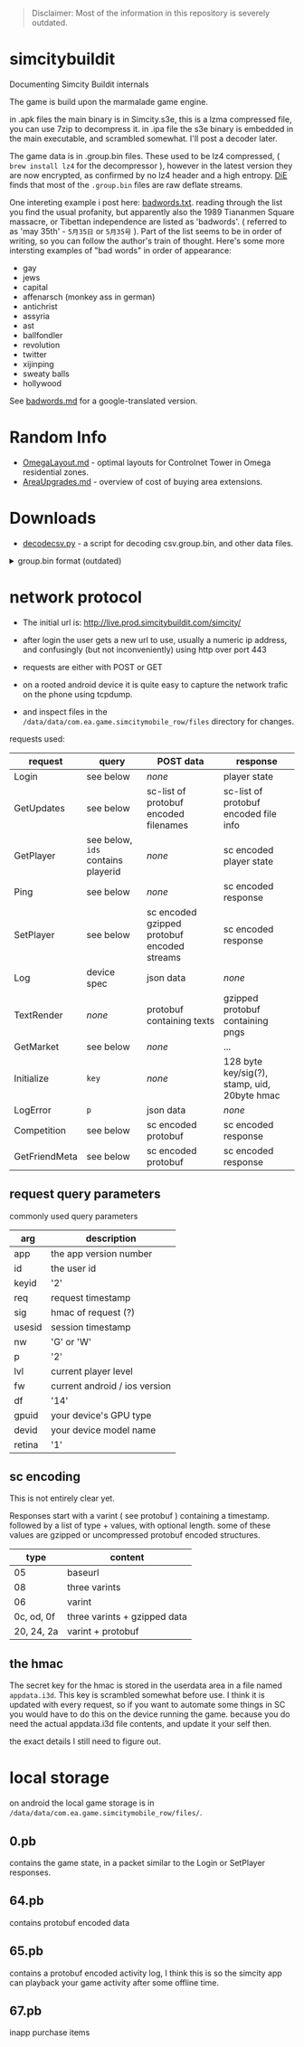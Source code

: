 > Disclaimer:
> Most of the information in this repository is severely outdated.

# simcitybuildit
Documenting Simcity Buildit internals


The game is build upon the marmalade game engine.

in .apk files the main binary is in Simcity.s3e, this is a lzma compressed file, you can use 7zip to decompress it.
in .ipa file the s3e binary is embedded in the main executable, and scrambled somewhat. I'll post a decoder later.

The game data is in .group.bin files. These used to be lz4 compressed, ( `brew install lz4` for the decompressor ), however in the latest version they are now encrypted, as confirmed by no lz4 header and a high entropy. [DiE](https://github.com/horsicq/Detect-It-Easy) finds that most of the `.group.bin` files are raw deflate streams.

One intereting example i post here: [badwords.txt](badwords.txt).
reading through the list you find the usual profanity, but apparently also the 1989 Tiananmen Square massacre, or Tibettan independence are listed as 'badwords'. ( referred to as 'may 35th' - `5月35日`  or `5月35号` ). Part of the list seems to be in order of writing, so you can follow the author's train of thought. Here's some more intersting examples of "bad words" in order of appearance:
- gay
- jews
- capital
- affenarsch (monkey ass in german)
- antichrist
- assyria
- ast
- ballfondler
- revolution
- twitter
- xijinping
- sweaty balls
- hollywood

See [badwords.md](badwords.md) for a google-translated version.

# Random Info

 * [OmegaLayout.md](OmegaLayout.md) - optimal layouts for Controlnet Tower in Omega residential zones.
 * [AreaUpgrades.md](AreaUpgrades.md) - overview of cost of buying area extensions.
 
# Downloads

 * [decodecsv.py](decodecsv.py) - a script for decoding csv.group.bin, and other data files.

<details>
	<summary>group.bin format (outdated)</summary>

# group.bin format

The compressed files start with the magic bytes: `04 22 4d 18`.
The decompressed files start with the magic bytes: `3d 03 07 01 00 00 87 e0 81 80`.

In older .ipa's the fourth byte is zero instead of one.

| type      | content
| --------- | ------
|  10 bytes    | header magic
|  uint32    | filename length
|  bytes    | filename, followed by 9 bytes: `00 00 00 00 00 77 21 3c dc`
|  uint32   | total content size
|  uint32   | number of sections

## sections

| type      | content
| --------- | ------
|  uint32   | section magic
|  uint32   | number of blocks
|  2 bytes  | in all but one file: `01 01`
|  ...      | section data

Then followed by block data.

Each block starts with:

| type      | content
| --------- | ------
| uint32    | size, including this header
| uint32    | some checksum??
|  ...      | block content

## section types

|    magic |  meaning
| -------- | -----
| 2544f997 | contains color codes
| 3521f539 |  
| 62ab11c4 |  gpu code: <text>, <text>, [ <varname> <values> ]+
| 89546ed9 |
| 9b0704c1 | font path names  
| c6133cad |
| c61d838d | html
| d5610dab | audio
| e1ccaf5c |
| e1ccafe2 | 3d data
| f67cbd74 | database - named tables with records with named fields



## file type f67cbd74

| type      | content
| --------- | ------
|  uint32   | string count
|  bytes    | string table, each string has a uint16 length, followed by utf-8 encoded text.
|  uint32   | number of tables
|   ...     | table data
| 128 bytes | probably rsa signature

table layout:

| type      | content
| --------- | ------
|  string   | tablename
|  uint32   | number of fields per record
|  n strings  | field names
|  n bytes    | for each field the data type
|  uint32   | record count
|  ...      | record data

field types:

| type  | encoding |  meaning
| ----- | -------- | ----------
|   0   | uint16 | string, index into the string table at the start of this section.
|   1   | uint32 | number
|   2   | float32 | floating point number
|   3   | uint32  | color value
	
</details>

# network protocol

 * The initial url is: http://live.prod.simcitybuildit.com/simcity/
 * after login the user gets a new url to use, usually a numeric ip address, and confusingly (but not inconveniently) using http over port 443 
 * requests are either with POST or GET

 * on a rooted android device it is quite easy to capture the network trafic on the phone using tcpdump.
 * and inspect files in the `/data/data/com.ea.game.simcitymobile_row/files` directory for changes.

requests used:

|  request |  query   | POST data  | response
| -------- | --------- | --------- | --------
|  Login  | see below | *none* | player state
|  GetUpdates  | see below | sc-list of protobuf encoded filenames | sc-list of protobuf encoded file info
|  GetPlayer | see below, `ids` contains playerid | *none* | sc encoded player state
|  Ping  | see below | *none* | sc encoded response
|  SetPlayer | see below | sc encoded gzipped protobuf encoded streams | sc encoded response
|  Log |  device spec | json data | *none*
|  TextRender |  *none*  | protobuf containing texts | gzipped protobuf containing pngs
|  GetMarket | see below | *none* | ...
|  Initialize | `key` | *none* | 128 byte key/sig(?), stamp, uid, 20byte hmac
|  LogError | `p` | json data | *none*
|  Competition | see below | sc encoded protobuf | sc encoded response
|  GetFriendMeta | see below | sc encoded protobuf | sc encoded response


## request query parameters

commonly used query parameters

| arg | description
| --- | ----------
| app   | the app version number
| id    | the user id
| keyid | '2'
| req   | request timestamp
| sig   | hmac of request (?)
| usesid | session timestamp
| nw    | 'G' or 'W'
| p     | '2'
| lvl   | current player level
| fw    | current android / ios version
| df    | '14'
| gpuid  | your device's GPU type
| devid | your device model name
| retina | '1'

## sc encoding

This is not entirely clear yet.

Responses start with a varint ( see protobuf ) containing a timestamp.
followed by a list of type + values, with optional length.
some of these values are gzipped or uncompressed protobuf encoded structures.

| type | content
| ---- | -------
|  05  | baseurl
|  08  | three varints |  two of which are timestamps, probably a validity period
|  06  | varint  | timestamp
| 0c, od, 0f | three varints + gzipped data | 
| 20, 24, 2a | varint + protobuf

## the hmac

The secret key for the hmac is stored in the userdata area in a file named `appdata.i3d`.
This key is scrambled somewhat before use.
I think it is updated with every request, so if you want to automate some things in SC you would have to do
this on the device running the game. because you do need the actual appdata.i3d file contents, and update it your self then.

the exact details I still need to figure out.

# local storage

on android the local game storage is in `/data/data/com.ea.game.simcitymobile_row/files/`.

## 0.pb

contains the game state, in a packet similar to the Login or SetPlayer responses.

## 64.pb

contains protobuf encoded data

## 65.pb

contains a protobuf encoded activity log,
I think this is so the simcity app can playback your game activity after some offline time.

## 67.pb

inapp purchase items

